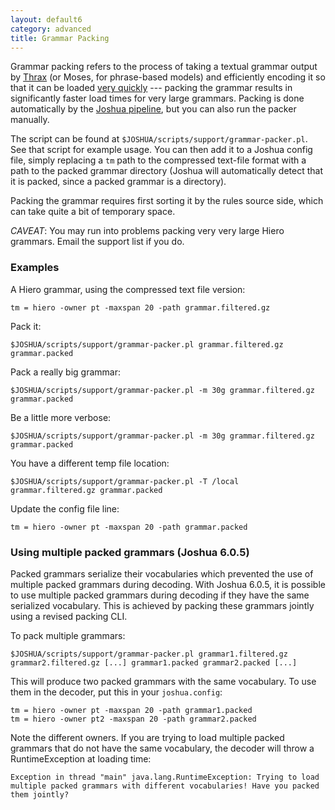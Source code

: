 ```yaml
---
layout: default6
category: advanced
title: Grammar Packing
---
```


Grammar packing refers to the process of taking a textual grammar
output by [Thrax](thrax.html) (or Moses, for phrase-based models) and
efficiently encoding it so that it can be loaded
[very quickly](https://aclweb.org/anthology/W/W12/W12-3134.pdf) ---
packing the grammar results in significantly faster load times for
very large grammars.  Packing is done automatically by the
[Joshua pipeline](pipeline.html), but you can also run the packer
manually.

The script can be found at
`$JOSHUA/scripts/support/grammar-packer.pl`. See that script for
example usage. You can then add it to a Joshua config file, simply
replacing a `tm` path to the compressed text-file format with a path
to the packed grammar directory (Joshua will automatically detect that
it is packed, since a packed grammar is a directory).

Packing the grammar requires first sorting it by the rules source side,
which can take quite a bit of temporary space.

*CAVEAT*: You may run into problems packing very very large Hiero
 grammars. Email the support list if you do.

### Examples

A Hiero grammar, using the compressed text file version:

    tm = hiero -owner pt -maxspan 20 -path grammar.filtered.gz

Pack it:

    $JOSHUA/scripts/support/grammar-packer.pl grammar.filtered.gz grammar.packed

Pack a really big grammar:

    $JOSHUA/scripts/support/grammar-packer.pl -m 30g grammar.filtered.gz grammar.packed

Be a little more verbose:

    $JOSHUA/scripts/support/grammar-packer.pl -m 30g grammar.filtered.gz grammar.packed

You have a different temp file location:

    $JOSHUA/scripts/support/grammar-packer.pl -T /local grammar.filtered.gz grammar.packed

Update the config file line:

    tm = hiero -owner pt -maxspan 20 -path grammar.packed

### Using multiple packed grammars (Joshua 6.0.5)

Packed grammars serialize their vocabularies which prevented the use of multiple
packed grammars during decoding. With Joshua 6.0.5, it is possible to use multiple packed grammars during decoding if they have the same serialized vocabulary.
This is achieved by packing these grammars jointly using a revised packing CLI.

To pack multiple grammars:

    $JOSHUA/scripts/support/grammar-packer.pl grammar1.filtered.gz grammar2.filtered.gz [...] grammar1.packed grammar2.packed [...]

This will produce two packed grammars with the same vocabulary. To use them in the decoder, put this in your ```joshua.config```:

    tm = hiero -owner pt -maxspan 20 -path grammar1.packed
    tm = hiero -owner pt2 -maxspan 20 -path grammar2.packed

Note the different owners.
If you are trying to load multiple packed grammars that do not have the same
vocabulary, the decoder will throw a RuntimeException at loading time:

    Exception in thread "main" java.lang.RuntimeException: Trying to load multiple packed grammars with different vocabularies! Have you packed them jointly?
